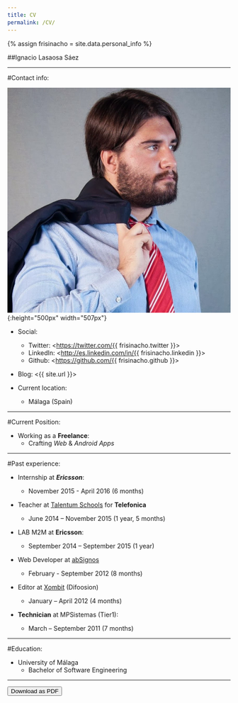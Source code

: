 ```yaml
---
title: CV
permalink: /CV/
---
```

{% assign frisinacho = site.data.personal_info %}

##Ignacio Lasaosa Sáez

---

#Contact info:

![](../assets/img/me.jpg){:height="500px" width="507px"}

- Social:
	* Twitter: <https://twitter.com/{{ frisinacho.twitter }}>
	* LinkedIn: <http://es.linkedin.com/in/{{ frisinacho.linkedin }}>
	* Github: <https://github.com/{{ frisinacho.github }}>

- Blog: <{{ site.url }}>

- Current location: 
	- Málaga (Spain)

---

#Current Position:

- Working as a __Freelance__:
	* Crafting _Web_ & _Android Apps_

---

#Past experience:

- Internship at __*Ericsson*__:
	* November 2015 - April 2016 (6 months)

- Teacher at [Talentum Schools](http://talentumschools.com/) for __Telefonica__ 
	* June 2014 – November 2015 (1 year, 5 months)

- LAB M2M at __Ericsson__:
	* September 2014 – September 2015 (1 year)

- Web Developer at [abSignos](http://www.absignos.net/)
	* February - September 2012 (8 months)

- Editor at [Xombit](http://xombit.com/author/nacho-lasaosa) (Difoosion)
	* January – April 2012 (4 months)

- __Technician__ at MPSistemas (Tier1):
	* March – September 2011 (7 months)

---

#Education:

- University of Málaga
	* Bachelor of Software Engineering

---

<a href="../assets/pdf/cv.pdf" target="_blank"><button type="button" class="btn btn-default btn-lg">Download as PDF</button></a>
